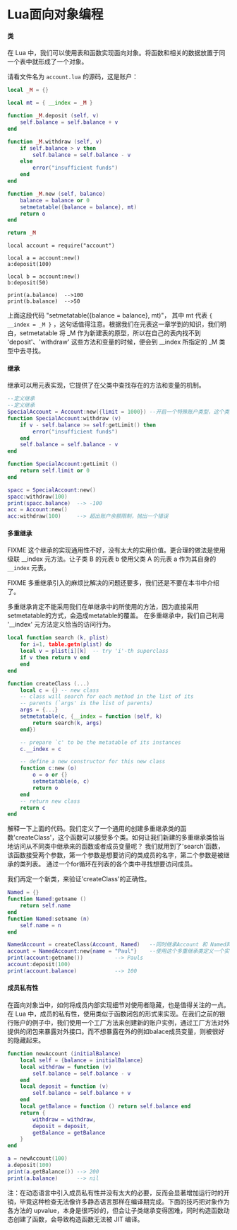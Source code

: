 # Lua面向对象编程

#### 类

在 Lua 中，我们可以使用表和函数实现面向对象。将函数和相关的数据放置于同一个表中就形成了一个对象。

请看文件名为 `account.lua` 的源码，这是账户：

```Lua
local _M = {}

local mt = { __index = _M }

function _M.deposit (self, v)  
	self.balance = self.balance + v
end

function _M.withdraw (self, v) 
	if self.balance > v then
		self.balance = self.balance - v
	else
		error("insufficient funds")
	end
end

function _M.new (self, balance) 
	balance = balance or 0
	setmetatable({balance = balance}, mt)
	return o
end

return _M
```

```
local account = require("account")

local a = account:new()
a:deposit(100)

local b = account:new()
b:deposit(50)

print(a.balance)  -->100
print(b.balance)  -->50
```

上面这段代码 "setmetatable({balance = balance}, mt)"， 其中 mt 代表 `{ __index = _M }` ，这句话值得注意。根据我们在元表这一章学到的知识，我们明白，setmetatable 将 _M 作为新建表的原型，所以在自己的表内找不到 'deposit'、'withdraw' 这些方法和变量的时候，便会到 \_\_index 所指定的 _M 类型中去寻找。

#### 继承

继承可以用元表实现，它提供了在父类中查找存在的方法和变量的机制。

```Lua
--定义继承
--定义继承
SpecialAccount = Account:new({limit = 1000}) --开启一个特殊账户类型，这个类型的账户可以取款超过余额限制1000元
function SpecialAccount:withdraw (v)
	if v - self.balance >= self:getLimit() then
		error("insufficient funds")
	end
	self.balance = self.balance - v
end

function SpecialAccount:getLimit ()
	return self.limit or 0
end

spacc = SpecialAccount:new()
spacc:withdraw(100)
print(spacc.balance)  --> -100
acc = Account:new()
acc:withdraw(100)     --> 超出账户余额限制，抛出一个错误
```

#### 多重继承

FIXME 这个继承的实现通用性不好，没有太大的实用价值。更合理的做法是使用级联 __index 元方法。让子类 B 的元表 b 使用父类 A 的元表 a 作为其自身的 `__index` 元表。

FIXME 多重继承引入的麻烦比解决的问题还要多，我们还是不要在本书中介绍了。

多重继承肯定不能采用我们在单继承中的所使用的方法，因为直接采用setmetatable的方式，会造成metatable的覆盖。
在多重继承中，我们自己利用 '\_\_index' 元方法定义恰当的访问行为。

```Lua
local function search (k, plist)
	for i=1, table.getn(plist) do
	local v = plist[i][k]  -- try 'i'-th superclass
	if v then return v end
	end
end

function createClass (...)
	local c = {} -- new class
	-- class will search for each method in the list of its
	-- parents (`args' is the list of parents)
	args = {...}
	setmetatable(c, {__index = function (self, k)
		return search(k, args)
	end})

	-- prepare `c' to be the metatable of its instances
	c.__index = c

	-- define a new constructor for this new class
	function c:new (o)
		o = o or {}
		setmetatable(o, c)
		return o
	end
	-- return new class
	return c
end
```

解释一下上面的代码。我们定义了一个通用的创建多重继承类的函数'createClass'，这个函数可以接受多个类。如何让我们新建的多重继承类恰当地访问从不同类中继承来的函数或者成员变量呢？
我们就用到了'search'函数，该函数接受两个参数，第一个参数是想要访问的类成员的名字，第二个参数是被继承的类列表。
通过一个for循环在列表的各个类中寻找想要访问成员。

我们再定一个新类，来验证'createClass'的正确性。

```Lua
Named = {}
function Named:getname ()
	return self.name
end
function Named:setname (n)
	self.name = n
end

NamedAccount = createClass(Account, Named)   --同时继承Account 和 Named两个类
account = NamedAccount:new{name = "Paul"}    --使用这个多重继承类定义一个实例
print(account:getname())          --> Pauls
account:deposit(100)
print(account.balance)            --> 100
```

#### 成员私有性

在面向对象当中，如何将成员内部实现细节对使用者隐藏，也是值得关注的一点。在 Lua 中，成员的私有性，使用类似于函数闭包的形式来实现。在我们之前的银行账户的例子中，我们使用一个工厂方法来创建新的账户实例，通过工厂方法对外提供的闭包来暴露对外接口。而不想暴露在外的例如balace成员变量，则被很好的隐藏起来。

```Lua
function newAccount (initialBalance)
	local self = {balance = initialBalance}
	local withdraw = function (v)
		self.balance = self.balance - v
	end
	local deposit = function (v)
		self.balance = self.balance + v
	end
	local getBalance = function () return self.balance end
	return {
		withdraw = withdraw,
		deposit = deposit,
		getBalance = getBalance
	}
end

a = newAccount(100)
a.deposit(100)
print(a.getBalance()) --> 200
print(a.balance)      --> nil
```

注：在动态语言中引入成员私有性并没有太大的必要，反而会显著增加运行时的开销，毕竟这种检查无法像许多静态语言那样在编译期完成。下面的技巧把对象作为各方法的 upvalue，本身是很巧妙的，但会让子类继承变得困难，同时构造函数动态创建了函数，会导致构造函数无法被 JIT 编译。


